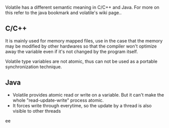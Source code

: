 Volatile has a different semantic meaning in C/C++ and Java. For more on this refer to the java bookmark and volatile's wiki page..

## C/C++
It is mainly used for memory mapped files, use in the case that the memory may be modified by other hardwares so that the compiler won't optimize away the variable even if it's not changed by the program itself.

Volatile type variables are not atomic, thus can not be used as a portable synchronization technique.

## Java
- Volatile provides atomic read or write on a variable. But it can't make the whole "read-update-write" process atomic.
- It forces write through everytime, so the update by a thread is also visible to other threads

ee
